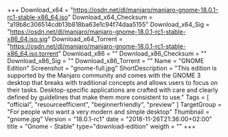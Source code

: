 +++
Download_x64 = "https://osdn.net/dl/manjaro/manjaro-gnome-18.0.1-rc1-stable-x86_64.iso"
Download_x64_Checksum = "a19b8c306514cdb13b818ba63e1c94f74daa5155"
Download_x64_Sig = "https://osdn.net/dl/manjaro/manjaro-gnome-18.0.1-rc1-stable-x86_64.iso.sig"
Download_x64_Torrent = "https://osdn.net/dl/manjaro/manjaro-gnome-18.0.1-rc1-stable-x86_64.iso.torrent"
Download_x86 = ""
Download_x86_Checksum = ""
Download_x86_Sig = ""
Download_x86_Torrent = ""
Name = "GNOME Edition"
Screenshot = "gnome-full.jpg"
ShortDescription = "This edition is supported by the Manjaro community and comes with the GNOME 3 desktop that breaks with traditional concepts and allows users to focus on their tasks. Desktop-specific applications are crafted with care and clearly defined by guidelines that make them more consistent to use."
Tags = [ "official", "resourceefficient", "beginnerfriendly", "preview" ]
TargetGroup = "For people who want a very modern and simple desktop"
Thumbnail = "gnome.jpg"
Version = "18.0.1-rc1"
date = "2018-11-26T21:36:00+02:00"
title = "Gnome - Stable"
type="download-edition"
weigth = ""
+++

